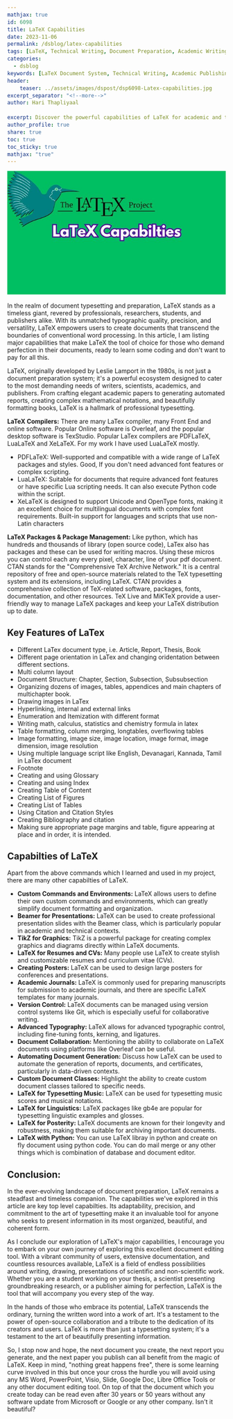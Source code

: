 ```yaml
---
mathjax: true
id: 6098
title: LaTeX Capabilities
date: 2023-11-06
permalink: /dsblog/latex-capabilities
tags: [LaTeX, Technical Writing, Document Preparation, Academic Writing, Research Tools, Scientific Publishing, Typesetting]
categories:
  - dsblog
keywords: [LaTeX Document System, Technical Writing, Academic Publishing, Document Formatting, Scientific Writing, Mathematical Typesetting, Research Documentation, Academic Tools]
header:
    teaser: ../assets/images/dspost/dsp6098-Latex-capabilities.jpg
excerpt_separator: "<!--more-->"   
author: Hari Thapliyaal   

excerpt: Discover the powerful capabilities of LaTeX for academic and technical writing. Learn about its features for document preparation, mathematical typesetting, bibliography management, and professional publishing.   
author_profile: true   
share: true   
toc: true   
toc_sticky: true 
mathjax: "true"
---
```


![LaTeX Capabilities](../assets/images/dspost/dsp6098-Latex-capabilities.jpg)

In the realm of document typesetting and preparation, LaTeX stands as a timeless giant, revered by professionals, researchers, students, and publishers alike. With its unmatched typographic quality, precision, and versatility, LaTeX empowers users to create documents that transcend the boundaries of conventional word processing. In this article, I am listing major capabilities that make LaTeX the tool of choice for those who demand perfection in their documents, ready to learn some coding and don't want to pay for all this.

LaTeX, originally developed by Leslie Lamport in the 1980s, is not just a document preparation system; it's a powerful ecosystem designed to cater to the most demanding needs of writers, scientists, academics, and publishers. From crafting elegant academic papers to generating automated reports, creating complex mathematical notations, and beautifully formatting books, LaTeX is a hallmark of professional typesetting. 

**LaTeX Compilers:** There are many LaTex compiler, many Front End and online software. Popular Online software is Overleaf, and the popular desktop software is TexStudio. Popular LaTex compilers are PDFLaTeX, LuaLaTeX and XeLaTeX. For my work I have used LuaLaTeX mostly.

- PDFLaTeX: Well-supported and compatible with a wide range of LaTeX packages and styles. Good, If you don't need advanced font features or complex scripting.
- LuaLaTeX: Suitable for documents that require advanced font features or have specific Lua scripting needs. It can also execute Python code within the script.
- XeLaTeX is designed to support Unicode and OpenType fonts, making it an excellent choice for multilingual documents with complex font requirements. Built-in support for languages and scripts that use non-Latin characters

**LaTeX Packages & Package Management:** Like python, which has hundreds and thousands of library (open source code), LaTex also has packages and these can be used for writing macros. Using these micros you can control each any every pixel, character, line of your pdf document. CTAN stands for the "Comprehensive TeX Archive Network." It is a central repository of free and open-source materials related to the TeX typesetting system and its extensions, including LaTeX. CTAN provides a comprehensive collection of TeX-related software, packages, fonts, documentation, and other resources. TeX Live and MiKTeX provide a user-friendly way to manage LaTeX packages and keep your LaTeX distribution up to date.

## Key Features of LaTex
- Different LaTex document type, i.e. Article, Report, Thesis, Book
- Different page orientation in LaTex and changing oridentation between different sections.
- Multi column layout
- Document Structure: Chapter, Section, Subsection, Subsubsection
- Organizing dozens of images, tables, appendices and main chapters of multichapter book.
- Drawing images in LaTex
- Hyperlinking, internal and external links
- Enumeration and Itemization with different format 
- Writing math, calculus, statistics and chemistry formula in latex
- Table formatting, column merging, longtables, overflowing tables 
- Image formatting, image size, image location, image format, image dimension, image resolution 
- Using multiple language script like English, Devanagari, Kannada, Tamil in LaTex document 
- Footnote 
- Creating and using Glossary 
- Creating and using Index 
- Creating Table of Content
- Creating List of Figures 
- Creating List of Tables
- Using Citation and Citation Styles
- Creating Bibliography and citation 
- Making sure appropriate page margins and table, figure appearing at place and in order, it is intended. 

## Capabilties of LaTeX
Apart from the above commands which I learned and used in my project, there are many other capabilties of LaTeX.

- **Custom Commands and Environments:** LaTeX allows users to define their own custom commands and environments, which can greatly simplify document formatting and organization.
- **Beamer for Presentations:** LaTeX can be used to create professional presentation slides with the Beamer class, which is particularly popular in academic and technical contexts.
- **TikZ for Graphics:** TikZ is a powerful package for creating complex graphics and diagrams directly within LaTeX documents.
- **LaTeX for Resumes and CVs:** Many people use LaTeX to create stylish and customizable resumes and curriculum vitae (CVs).
- **Creating Posters:** LaTeX can be used to design large posters for conferences and presentations.
- **Academic Journals:** LaTeX is commonly used for preparing manuscripts for submission to academic journals, and there are specific LaTeX templates for many journals.
- **Version Control:** LaTeX documents can be managed using version control systems like Git, which is especially useful for collaborative writing.
- **Advanced Typography:** LaTeX allows for advanced typographic control, including fine-tuning fonts, kerning, and ligatures.
- **Document Collaboration:** Mentioning the ability to collaborate on LaTeX documents using platforms like Overleaf can be useful.
- **Automating Document Generation:** Discuss how LaTeX can be used to automate the generation of reports, documents, and certificates, particularly in data-driven contexts.
- **Custom Document Classes:** Highlight the ability to create custom document classes tailored to specific needs.
- **LaTeX for Typesetting Music:** LaTeX can be used for typesetting music scores and musical notations.
- **LaTeX for Linguistics:** LaTeX packages like gb4e are popular for typesetting linguistic examples and glosses.
- **LaTeX for Posterity:** LaTeX documents are known for their longevity and robustness, making them suitable for archiving important documents.
- **LaTeX with Python:** You can use LaTeX libray in python and create on fly document using python code. You can do mail merge or any other things which is combination of database and document editor.

## Conclusion:

In the ever-evolving landscape of document preparation, LaTeX remains a steadfast and timeless companion. The capabilities we've explored in this article are key top level capabilties. Its adaptability, precision, and commitment to the art of typesetting make it an invaluable tool for anyone who seeks to present information in its most organized, beautiful, and coherent form.

As I conclude our exploration of LaTeX's major capabilities, I encourage you to embark on your own journey of exploring this excellent document editing tool. With a vibrant community of users, extensive documentation, and countless resources available, LaTeX is a field of endless possibilities around writing, drawing, presentations of scientific and non-scientific work. Whether you are a student working on your thesis, a scientist presenting groundbreaking research, or a publisher aiming for perfection, LaTeX is the tool that will accompany you every step of the way.

In the hands of those who embrace its potential, LaTeX transcends the ordinary, turning the written word into a work of art. It's a testament to the power of open-source collaboration and a tribute to the dedication of its creators and users. LaTeX is more than just a typesetting system; it's a testament to the art of beautifully presenting information.

So, I stop now and hope, the next document you create, the next report you generate, and the next paper you publish can all benefit from the magic of LaTeX. Keep in mind, "nothing great happens free", there is some learning curve involved in this but once your cross the hurdle you will avoid using any MS Word, PowerPoint, Visio, Slide, Google Doc, Libre Office Tools or any other document editing tool. On top of that the document which you create today can be read even after 30 years or 50 years without any software update from Microsoft or Google or any other company. Isn't it beautiful?